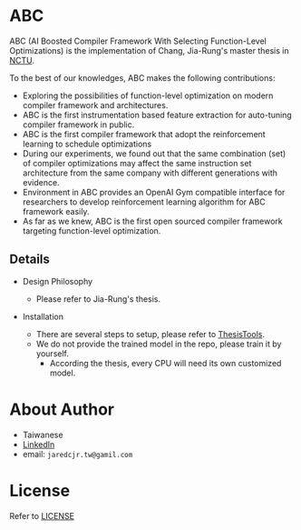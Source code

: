 ABC
======================================
ABC (AI Boosted Compiler Framework With Selecting Function-Level Optimizations) is the implementation of Chang, Jia-Rung's master thesis in [NCTU](http://www.nctu.edu.tw/).

To the best of our knowledges, ABC makes the following contributions:
* Exploring the possibilities of function-level optimization on modern compiler framework
and architectures.
* ABC is the first instrumentation based feature extraction for auto-tuning compiler framework
in public.
* ABC is the first compiler framework that adopt the reinforcement learning to schedule
optimizations
* During our experiments, we found out that the same combination (set) of compiler optimizations
may affect the same instruction set architecture from the same company with
different generations with evidence.
* Environment in ABC provides an OpenAI Gym compatible interface for researchers to
develop reinforcement learning algorithm for ABC framework easily.
* As far as we knew, ABC is the first open sourced compiler framework targeting function-level
optimization.

Details
-----------------------------------
* Design Philosophy
  * Please refer to Jia-Rung's thesis.

* Installation
  * There are several steps to setup, please refer to [ThesisTools](https://github.com/JaredCJR/ThesisTools).
  * We do not provide the trained model in the repo, please train it by yourself.
    * According the thesis, every CPU will need its own customized model.

About Author
===================================
* Taiwanese
* [LinkedIn](https://www.linkedin.com/in/jaredcjr/)
* email: `jaredcjr.tw@gamil.com`


License
====================================
Refer to [LICENSE](./LICENSE)
